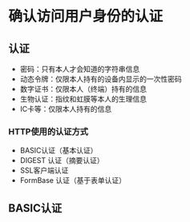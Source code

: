 # 确认访问用户身份的认证

## 认证
- 密码：只有本人才会知道的字符串信息
- 动态令牌：仅限本人持有的设备内显示的一次性密码
- 数字证书：仅限本人（终端）持有的信息
- 生物认证：指纹和虹膜等本人的生理信息
- IC卡等：仅限本人持有的信息
### HTTP使用的认证方式
- BASIC认证（基本认证）
- DIGEST 认证（摘要认证）
- SSL客户端认证
- FormBase 认证（基于表单认证）

## BASIC认证

